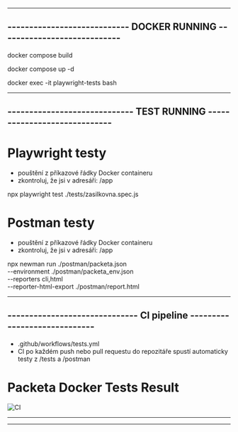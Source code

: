 
------------------------------------------------------------------------
---------------------------- DOCKER RUNNING ----------------------------
------------------------------------------------------------------------

docker compose build

docker compose up -d

docker exec -it playwright-tests bash



------------------------------------------------------------------------
----------------------------- TEST RUNNING -----------------------------
------------------------------------------------------------------------


# Playwright testy 

- pouštění z příkazové řádky Docker containeru
- zkontroluj, že jsi v adresáři: /app


npx playwright test ./tests/zasilkovna.spec.js


# Postman testy

- pouštění z příkazové řádky Docker containeru
- zkontroluj, že jsi v adresáři: /app

npx newman run ./postman/packeta.json \
  --environment ./postman/packeta_env.json \
  --reporters cli,html \
  --reporter-html-export ./postman/report.html


------------------------------------------------------------------------
------------------------------ CI pipeline -----------------------------
------------------------------------------------------------------------

- .github/workflows/tests.yml 
- CI po každém push nebo pull requestu do repozitáře spustí automaticky testy z /tests a /postman


# Packeta Docker Tests Result
![CI](https://github.com/arafjef/packeta_docker_tests/actions/workflows/tests.yml/badge.svg)



------------------------------------------------------------------------
------------------------------------------------------------------------
